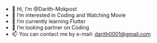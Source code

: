 - 👋 Hi, I’m @Darith-Mokpost
- 👀 I’m interested in Coding and Watching Movie
- 🌱 I’m currently learning Flutter
- 💞️ I’m looking partner on Coding
- 📫 You can contact me by e-mail: darith0001@gmail.com
<!---
Darith-Mokpost/Darith-Mokpost is a ✨ special ✨ repository because its `README.md` (this file) appears on your GitHub profile.
You can click the Preview link to take a look at your changes.
--->
